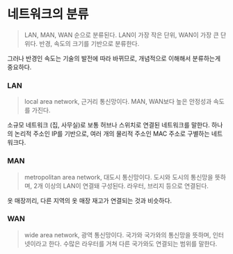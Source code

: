 # 네트워크의 분류

> LAN, MAN, WAN 순으로 분류된다. LAN이 가장 작은 단위, WAN이 가장 큰 단위다. 반경, 속도의 크기를 기반으로 분류한다.

그러나 반경인 속도는 기술의 발전에 따라 바뀌므로, 개념적으로 이해해서 분류하는게 중요하다.

### LAN

> local area network, 근거리 통신망이다. MAN, WAN보다 높은 안정성과 속도를 가진다.

소규모 네트워크 (집, 사무실)로 보통 허브나 스위치로 연결된 네트워크를 말한다.
하나의 논리적 주소인 IP를 기반으로, 여러 개의 물리적 주소인 MAC 주소로 구별하는 네트워크다.

### MAN

> metropolitan area network, 대도시 통신망이다. 도시와 도시의 통신망을 뜻하며, 2개 이상의 LAN이 연결돼 구성된다. 라우터, 브리지 등으로 연결된다.

옷 매장끼리, 다른 지역의 옷 매장 재고가 연결되는 것과 비슷하다.

### WAN

> wide area network, 광역 통신망이다. 국가와 국가와의 통신망을 뜻하며, 인터넷이라고 한다. 수많은 라우터를 거쳐 다른 국가와도 연결되는 범위를 말한다.
